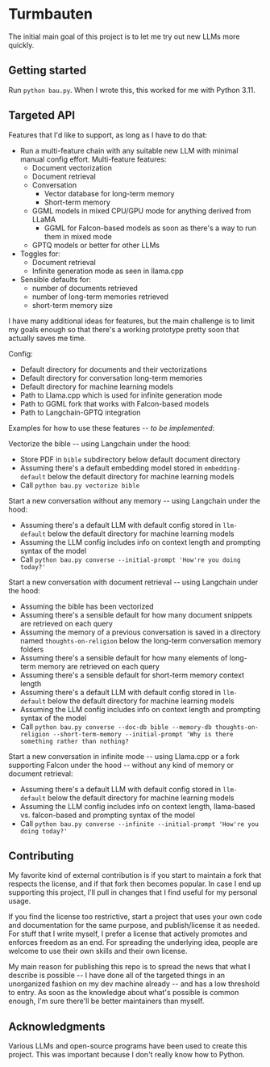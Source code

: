 # Turmbauten

The initial main goal of this project is to let me try out new LLMs
more quickly.

## Getting started

Run `python bau.py`. When I wrote this, this worked for me with Python
3.11.

## Targeted API

Features that I'd like to support, as long as I have to do that:

* Run a multi-feature chain with any suitable new LLM with minimal
  manual config effort. Multi-feature features:
    * Document vectorization
    * Document retrieval
    * Conversation
        * Vector database for long-term memory
        * Short-term memory
    * GGML models in mixed CPU/GPU mode for anything derived from
      LLaMA
        * GGML for Falcon-based models as soon as there's a way to run
          them in mixed mode
    * GPTQ models or better for other LLMs
* Toggles for:
    * Document retrieval
    * Infinite generation mode as seen in llama.cpp
* Sensible defaults for:
    * number of documents retrieved
    * number of long-term memories retrieved
    * short-term memory size

I have many additional ideas for features, but the main challenge is
to limit my goals enough so that there's a working prototype pretty
soon that actually saves me time.

Config:

* Default directory for documents and their vectorizations
* Default directory for conversation long-term memories
* Default directory for machine learning models
* Path to Llama.cpp which is used for infinite generation mode
* Path to GGML fork that works with Falcon-based models
* Path to Langchain-GPTQ integration

Examples for how to use these features -- _to be implemented_:

Vectorize the bible -- using Langchain under the hood:

* Store PDF in `bible` subdirectory below default document directory
* Assuming there's a default embedding model stored in
  `embedding-default` below the default directory for machine learning
  models
* Call `python bau.py vectorize bible`

Start a new conversation without any memory -- using Langchain under
the hood:

* Assuming there's a default LLM with default config stored in
  `llm-default` below the default directory for machine learning
  models
* Assuming the LLM config includes info on context length and
  prompting syntax of the model
* Call `python bau.py converse --initial-prompt 'How're you doing
  today?'`

Start a new conversation with document retrieval -- using Langchain
under the hood:

* Assuming the bible has been vectorized
* Assuming there's a sensible default for how many document snippets
  are retrieved on each query
* Assuming the memory of a previous conversation is saved in a
  directory named `thoughts-on-religion` below the long-term
  conversation memory folders
* Assuming there's a sensible default for how many elements of
  long-term memory are retrieved on each query
* Assuming there's a sensible default for short-term memory context
  length
* Assuming there's a default LLM with default config stored in
  `llm-default` below the default directory for machine learning
  models
* Assuming the LLM config includes info on context length and
  prompting syntax of the model
* Call `python bau.py converse --doc-db bible --memory-db
  thoughts-on-religion --short-term-memory --initial-prompt 'Why is
  there something rather than nothing?`

Start a new conversation in infinite mode -- using Llama.cpp or a fork
supporting Falcon under the hood -- without any kind of memory or
document retrieval:

* Assuming there's a default LLM with default config stored in
  `llm-default` below the default directory for machine learning
  models
* Assuming the LLM config includes info on context length, llama-based
  vs. falcon-based and prompting syntax of the model
* Call `python bau.py converse --infinite --initial-prompt 'How're you
  doing today?'`

## Contributing

My favorite kind of external contribution is if you start to maintain
a fork that respects the license, and if that fork then becomes
popular. In case I end up supporting this project, I'll pull in
changes that I find useful for my personal usage.

If you find the license too restrictive, start a project that uses
your own code and documentation for the same purpose, and
publish/license it as needed. For stuff that I write myself, I prefer
a license that actively promotes and enforces freedom as an end. For
spreading the underlying idea, people are welcome to use their own
skills and their own license.

My main reason for publishing this repo is to spread the news that
what I describe is possible -- I have done all of the targeted things
in an unorganized fashion on my dev machine already -- and has a low
threshold to entry. As soon as the knowledge about what's possible is
common enough, I'm sure there'll be better maintainers than myself.

## Acknowledgments

Various LLMs and open-source programs have been used to create this
project. This was important because I don't really know how to Python.
